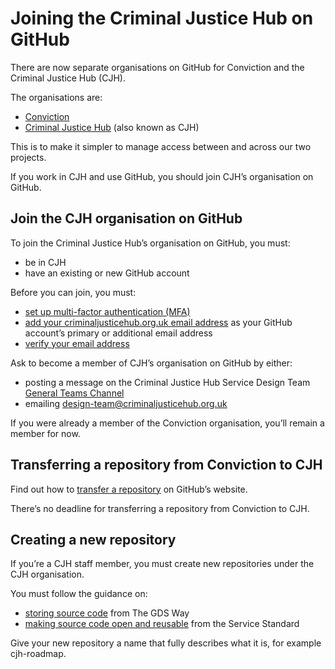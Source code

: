 # Joining the Criminal Justice Hub on GitHub

There are now separate organisations on GitHub for Conviction and the Criminal Justice Hub (CJH).

The organisations are:

- [Conviction](https://github.com/convictioncares)
- [Criminal Justice Hub](https://github.com/criminaljusticehub) (also known as CJH)

This is to make it simpler to manage access between and across our two projects.

If you work in CJH and use GitHub, you should join CJH’s organisation on GitHub.

## Join the CJH organisation on GitHub

To join the Criminal Justice Hub’s organisation on GitHub, you must:

- be in CJH
- have an existing or new GitHub account

Before you can join, you must:

- [set up multi-factor authentication (MFA)](https://docs.github.com/en/authentication/securing-your-account-with-two-factor-authentication-2fa/configuring-two-factor-authentication)
- [add your criminaljusticehub.org.uk email address](https://docs.github.com/en/get-started/signing-up-for-github/verifying-your-email-address) as your GitHub account’s primary or additional email address
- [verify your email address](https://docs.github.com/en/get-started/signing-up-for-github/verifying-your-email-address)

Ask to become a member of CJH’s organisation on GitHub by either:

- posting a message on the Criminal Justice Hub Service Design Team [General Teams Channel](https://teams.microsoft.com/l/channel/19%3acJzjJ4vnM7hJT3huHnFjkPAEWRphtl58zZ9W86Fd9QI1%40thread.tacv2/General?groupId=3b900d8d-56a1-44d1-ac4c-f1b6fc871070&tenantId=0c8c5000-87e8-425d-9ff9-b5749101f83d)
- emailing [design-team@criminaljusticehub.org.uk](mailto:design-team@criminaljusticehub.org.uk)

If you were already a member of the Conviction organisation, you’ll remain a member for now.

## Transferring a repository from Conviction to CJH

Find out how to [transfer a repository](https://docs.github.com/en/repositories/creating-and-managing-repositories/transferring-a-repository) on GitHub’s website.

There’s no deadline for transferring a repository from Conviction to CJH.

## Creating a new repository

If you’re a CJH staff member, you must create new repositories under the CJH organisation.

You must follow the guidance on:

- [storing source code](https://gds-way.cloudapps.digital) from The GDS Way
- [making source code open and reusable](https://www.gov.uk/service-manual/technology/making-source-code-open-and-reusable) from the Service Standard

Give your new repository a name that fully describes what it is, for example cjh-roadmap.
